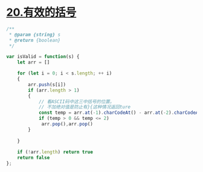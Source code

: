 # <a href="https://leetcode.cn/problems/valid-parentheses/">20.有效的括号</a>

```javascript
/**
 * @param {string} s
 * @return {boolean}
 */

var isValid = function(s) {
    let arr = []

    for (let i = 0; i < s.length; ++ i)
    {
        arr.push(s[i])
        if (arr.length > 1) 
        {
            // 看ASCII码中这三中括号的位置。
            // 不加绝对值是防止有}{这种情况返回ture
            const temp = arr.at(-1).charCodeAt() - arr.at(-2).charCodeAt()
            if (temp > 0 && temp <= 2)
             arr.pop(),arr.pop()
        }
           
    }
    
    if (!arr.length) return true
    return false
};
```

